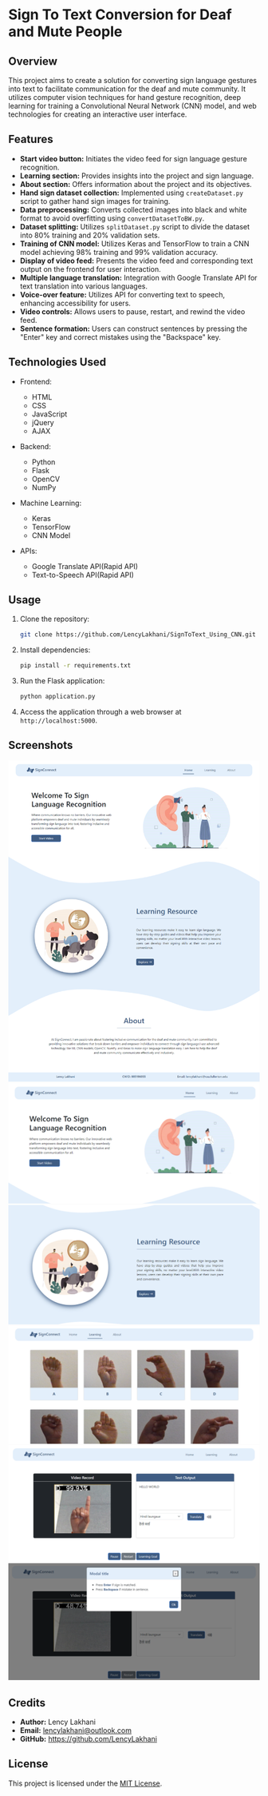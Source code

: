 # Sign To Text Conversion for Deaf and Mute People

## Overview

This project aims to create a solution for converting sign language gestures into text to facilitate communication for the deaf and mute community. It utilizes computer vision techniques for hand gesture recognition, deep learning for training a Convolutional Neural Network (CNN) model, and web technologies for creating an interactive user interface.

## Features

- **Start video button:** Initiates the video feed for sign language gesture recognition.
- **Learning section:** Provides insights into the project and sign language.
- **About section:** Offers information about the project and its objectives.
- **Hand sign dataset collection:** Implemented using `createDataset.py` script to gather hand sign images for training.
- **Data preprocessing:** Converts collected images into black and white format to avoid overfitting using `convertDatasetToBW.py`.
- **Dataset splitting:** Utilizes `splitDataset.py` script to divide the dataset into 80% training and 20% validation sets.
- **Training of CNN model:** Utilizes Keras and TensorFlow to train a CNN model achieving 98% training and 99% validation accuracy.
- **Display of video feed:** Presents the video feed and corresponding text output on the frontend for user interaction.
- **Multiple language translation:** Integration with Google Translate API for text translation into various languages.
- **Voice-over feature:** Utilizes API for converting text to speech, enhancing accessibility for users.
- **Video controls:** Allows users to pause, restart, and rewind the video feed.
- **Sentence formation:** Users can construct sentences by pressing the "Enter" key and correct mistakes using the "Backspace" key.

## Technologies Used

- Frontend:
  - HTML
  - CSS
  - JavaScript
  - jQuery
  - AJAX
  
- Backend:
  - Python
  - Flask
  - OpenCV
  - NumPy
  
- Machine Learning:
  - Keras
  - TensorFlow
  - CNN Model
     
- APIs:
  - Google Translate API(Rapid API)
  - Text-to-Speech API(Rapid API)

## Usage

1. Clone the repository:

    ```bash
    git clone https://github.com/LencyLakhani/SignToText_Using_CNN.git
    ```

2. Install dependencies:

    ```bash
    pip install -r requirements.txt
    ```

3. Run the Flask application:

    ```bash
    python application.py
    ```

4. Access the application through a web browser at `http://localhost:5000`.

## Screenshots

<div>
<img src="screenshots/full.png">
<img src="screenshots/web1.PNG">
<img src="screenshots/web2.PNG">
<img src="screenshots/web3.PNG">
<img src="screenshots/web4.PNG">
<img src="screenshots/web5.PNG">
</div>

## Credits

- **Author:** Lency Lakhani
- **Email:** lencylakhani@outlook.com
- **GitHub:** https://github.com/LencyLakhani

## License

This project is licensed under the [MIT License](LICENSE).
